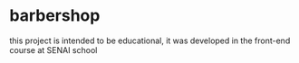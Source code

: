 # barbershop
this project is intended to be educational, it was developed in the front-end course at SENAI school
